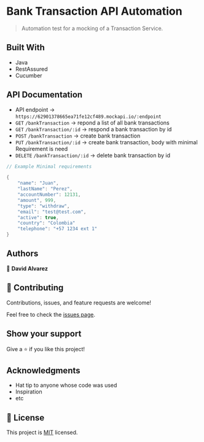 # Bank Transaction API Automation

> Automation test for a mocking of a Transaction Service.


## Built With

- Java
- RestAssured
- Cucumber

## API Documentation
- API endpoint -> `https://62901378665ea71fe12cf489.mockapi.io/:endpoint`
- `GET` `/bankTransaction` -> repond a list of all bank transactions
- `GET` `/bankTransaction/:id` -> respond a bank transaction by id
- `POST` `/bankTransaction` -> create bank transaction
- `PUT` `/bankTransaction/:id` -> create bank transaction, body with minimal Requirement is need
- `DELETE` `/bankTransaction/:id` -> delete bank transaction by id

```java
// Example Minimal requirements

{
    "name": "Juan",
    "lastName": "Perez",
    "accountNumber": 12131,
    "amount", 999,
    "type": "withdraw",
    "email": "test@test.com",
    "active": true,
    "country": "Colombia"
    "telephone": "+57 1234 ext 1"
}
```

## Authors

👤 **David Alvarez**

## 🤝 Contributing

Contributions, issues, and feature requests are welcome!

Feel free to check the [issues page](../../issues/).

## Show your support

Give a ⭐️ if you like this project!

## Acknowledgments

- Hat tip to anyone whose code was used
- Inspiration
- etc

## 📝 License

This project is [MIT](./MIT.md) licensed.
